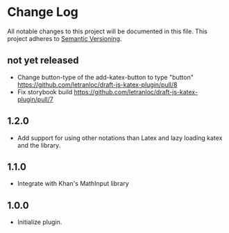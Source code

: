 # Change Log

All notable changes to this project will be documented in this file.
This project adheres to [Semantic Versioning](http://semver.org/).

## not yet released

- Change button-type of the add-katex-button to type "button" https://github.com/letranloc/draft-js-katex-plugin/pull/8
- Fix storybook build https://github.com/letranloc/draft-js-katex-plugin/pull/7

## 1.2.0

- Add support for using other notations than Latex and lazy loading katex and the library.

## 1.1.0 

- Integrate with Khan's MathInput library

## 1.0.0

- Initialize plugin.
